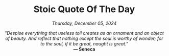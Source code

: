 <h1 align="center">Stoic Quote Of The Day</h1>

<p align="center"><em>Thursday, December 05, 2024</em></p>

<p align="center">
  <em>"Despise everything that useless toil creates as an ornament and an object of beauty. And reflect that nothing except the soul is worthy of wonder; for to the soul, if it be great, naught is great."</em><br>
  <strong>— Seneca</strong>
</p>
